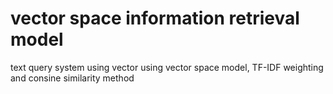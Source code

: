 # vector space information retrieval model
 text query system using vector using vector space model, TF-IDF weighting and consine similarity method
